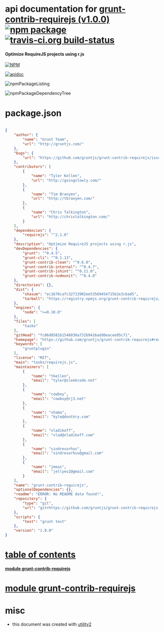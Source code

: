 # api documentation for  [grunt-contrib-requirejs (v1.0.0)](https://github.com/gruntjs/grunt-contrib-requirejs#readme)  [![npm package](https://img.shields.io/npm/v/npmdoc-grunt-contrib-requirejs.svg?style=flat-square)](https://www.npmjs.org/package/npmdoc-grunt-contrib-requirejs) [![travis-ci.org build-status](https://api.travis-ci.org/npmdoc/node-npmdoc-grunt-contrib-requirejs.svg)](https://travis-ci.org/npmdoc/node-npmdoc-grunt-contrib-requirejs)
#### Optimize RequireJS projects using r.js

[![NPM](https://nodei.co/npm/grunt-contrib-requirejs.png?downloads=true)](https://www.npmjs.com/package/grunt-contrib-requirejs)

[![apidoc](https://npmdoc.github.io/node-npmdoc-grunt-contrib-requirejs/build/screenCapture.buildNpmdoc.browser._2Fhome_2Ftravis_2Fbuild_2Fnpmdoc_2Fnode-npmdoc-grunt-contrib-requirejs_2Ftmp_2Fbuild_2Fapidoc.html.png)](https://npmdoc.github.io/node-npmdoc-grunt-contrib-requirejs/build/apidoc.html)

![npmPackageListing](https://npmdoc.github.io/node-npmdoc-grunt-contrib-requirejs/build/screenCapture.npmPackageListing.svg)

![npmPackageDependencyTree](https://npmdoc.github.io/node-npmdoc-grunt-contrib-requirejs/build/screenCapture.npmPackageDependencyTree.svg)



# package.json

```json

{
    "author": {
        "name": "Grunt Team",
        "url": "http://gruntjs.com/"
    },
    "bugs": {
        "url": "https://github.com/gruntjs/grunt-contrib-requirejs/issues"
    },
    "contributors": [
        {
            "name": "Tyler Kellen",
            "url": "http://goingslowly.com/"
        },
        {
            "name": "Tim Branyen",
            "url": "http://tbranyen.com/"
        },
        {
            "name": "Chris Talkington",
            "url": "http://christalkington.com/"
        }
    ],
    "dependencies": {
        "requirejs": "^2.1.0"
    },
    "description": "Optimize RequireJS projects using r.js",
    "devDependencies": {
        "grunt": "^0.4.5",
        "grunt-cli": "^0.1.13",
        "grunt-contrib-clean": "^0.6.0",
        "grunt-contrib-internal": "^0.4.7",
        "grunt-contrib-jshint": "^0.11.0",
        "grunt-contrib-nodeunit": "^0.4.0"
    },
    "directories": {},
    "dist": {
        "shasum": "ec1670cafc32713902ee53569454715b2e3cbad5",
        "tarball": "https://registry.npmjs.org/grunt-contrib-requirejs/-/grunt-contrib-requirejs-1.0.0.tgz"
    },
    "engines": {
        "node": ">=0.10.0"
    },
    "files": [
        "tasks"
    ],
    "gitHead": "fc86d8581b1546030a732b9416add6eacee95c71",
    "homepage": "https://github.com/gruntjs/grunt-contrib-requirejs#readme",
    "keywords": [
        "gruntplugin"
    ],
    "license": "MIT",
    "main": "tasks/requirejs.js",
    "maintainers": [
        {
            "name": "tkellen",
            "email": "tyler@sleekcode.net"
        },
        {
            "name": "cowboy",
            "email": "cowboy@rj3.net"
        },
        {
            "name": "shama",
            "email": "kyle@dontkry.com"
        },
        {
            "name": "vladikoff",
            "email": "vlad@vladikoff.com"
        },
        {
            "name": "sindresorhus",
            "email": "sindresorhus@gmail.com"
        },
        {
            "name": "jmeas",
            "email": "jellyes2@gmail.com"
        }
    ],
    "name": "grunt-contrib-requirejs",
    "optionalDependencies": {},
    "readme": "ERROR: No README data found!",
    "repository": {
        "type": "git",
        "url": "git+https://github.com/gruntjs/grunt-contrib-requirejs.git"
    },
    "scripts": {
        "test": "grunt test"
    },
    "version": "1.0.0"
}
```



# <a name="apidoc.tableOfContents"></a>[table of contents](#apidoc.tableOfContents)

#### [module grunt-contrib-requirejs](#apidoc.module.grunt-contrib-requirejs)



# <a name="apidoc.module.grunt-contrib-requirejs"></a>[module grunt-contrib-requirejs](#apidoc.module.grunt-contrib-requirejs)



# misc
- this document was created with [utility2](https://github.com/kaizhu256/node-utility2)
